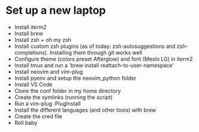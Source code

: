 # Set up a new laptop

- Install iterm2
- Install brew
- Install zsh + oh my zsh
- Install custom zsh plugins (as of today: zsh-autosuggestions and zsh-completions). Installing them through git works well
- Configure theme (colors preset Afterglow) and font (Meslo LG) in iterm2
- Install tmux and run a 'brew install reattach-to-user-namespace'
- Install neovim and vim-plug
- Install pyenv and setup the neovim_python folder
- Install VS Code
- Clone the conf folder in my home directory
- Create the symlinks (running the script)
- Run a vim-plug :PlugInstall
- Install the different languages (and other tools) with brew
- Create the cred file
- Roll baby
